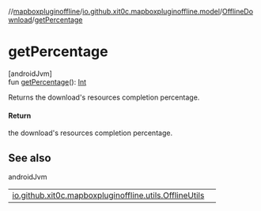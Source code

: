 //[mapboxpluginoffline](../../../index.md)/[io.github.xit0c.mapboxpluginoffline.model](../index.md)/[OfflineDownload](index.md)/[getPercentage](get-percentage.md)

# getPercentage

[androidJvm]\
fun [getPercentage](get-percentage.md)(): [Int](https://kotlinlang.org/api/latest/jvm/stdlib/kotlin/-int/index.html)

Returns the download's resources completion percentage.

#### Return

the download's resources completion percentage.

## See also

androidJvm

| | |
|---|---|
| [io.github.xit0c.mapboxpluginoffline.utils.OfflineUtils](../../io.github.xit0c.mapboxpluginoffline.utils/-offline-utils/get-completion-percentage.md) |  |
